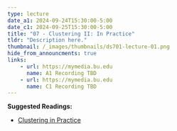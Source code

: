 ```yaml
---
type: lecture
date_a1: 2024-09-24T15:30:00-5:00
date_c1: 2024-09-25T15:30:00-5:00
title: "07 - Clustering II: In Practice"
tldr: "Description here."
thumbnail: /_images/thumbnails/ds701-lecture-01.png
hide_from_announcments: true
links: 
    - url: https://mymedia.bu.edu
      name: A1 Recording TBD
    - url: https://mymedia.bu.edu
      name: C1 Recording TBD
---
```


**Suggested Readings:**
- [Clustering in Practice](https://tools4ds.github.io/DS701-Course-Notes/07-Clustering-II-in-practice.html)

